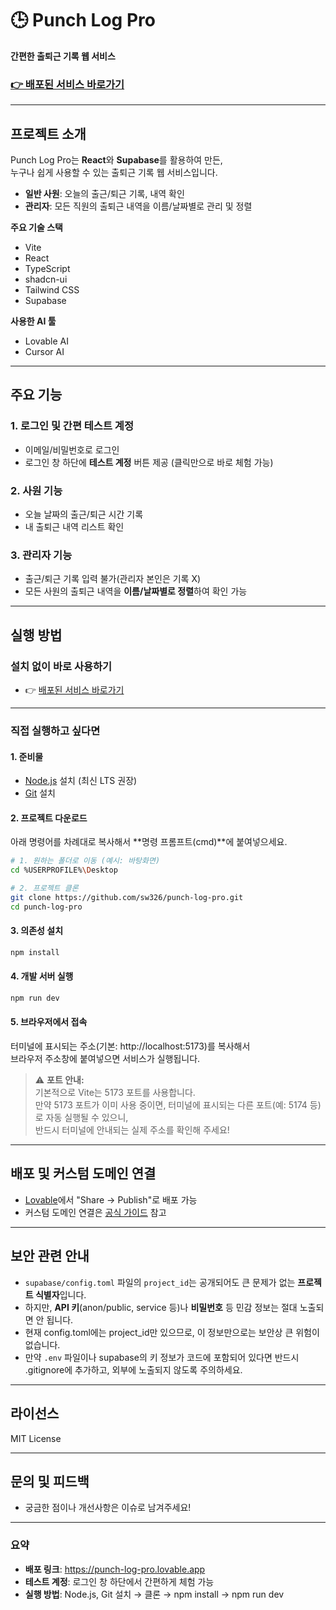 # 🕒 Punch Log Pro

**간편한 출퇴근 기록 웹 서비스**

### [👉 배포된 서비스 바로가기](https://punch-log-pro.lovable.app)

---

## 프로젝트 소개

Punch Log Pro는 **React**와 **Supabase**를 활용하여 만든,  
누구나 쉽게 사용할 수 있는 출퇴근 기록 웹 서비스입니다.

- **일반 사원**: 오늘의 출근/퇴근 기록, 내역 확인
- **관리자**: 모든 직원의 출퇴근 내역을 이름/날짜별로 관리 및 정렬

**주요 기술 스택**
- Vite
- React
- TypeScript
- shadcn-ui
- Tailwind CSS
- Supabase

**사용한 AI 툴**
- Lovable AI
- Cursor AI

---

## 주요 기능

### 1. 로그인 및 간편 테스트 계정
- 이메일/비밀번호로 로그인
- 로그인 창 하단에 **테스트 계정** 버튼 제공 (클릭만으로 바로 체험 가능)

### 2. 사원 기능
- 오늘 날짜의 출근/퇴근 시간 기록
- 내 출퇴근 내역 리스트 확인

### 3. 관리자 기능
- 출근/퇴근 기록 입력 불가(관리자 본인은 기록 X)
- 모든 사원의 출퇴근 내역을 **이름/날짜별로 정렬**하여 확인 가능

---

## 실행 방법

### 설치 없이 바로 사용하기
- 👉 [배포된 서비스 바로가기](https://punch-log-pro.lovable.app)

---

### 직접 실행하고 싶다면

#### 1. 준비물
- [Node.js](https://nodejs.org/ko/) 설치 (최신 LTS 권장)
- [Git](https://git-scm.com/downloads) 설치

#### 2. 프로젝트 다운로드

아래 명령어를 차례대로 복사해서 **명령 프롬프트(cmd)**에 붙여넣으세요.

```bash
# 1. 원하는 폴더로 이동 (예시: 바탕화면)
cd %USERPROFILE%\Desktop

# 2. 프로젝트 클론
git clone https://github.com/sw326/punch-log-pro.git
cd punch-log-pro
```

#### 3. 의존성 설치

```bash
npm install
```

#### 4. 개발 서버 실행

```bash
npm run dev
```

#### 5. 브라우저에서 접속

터미널에 표시되는 주소(기본: http://localhost:5173)를 복사해서  
브라우저 주소창에 붙여넣으면 서비스가 실행됩니다.

> ⚠️ **포트 안내:**  
> 기본적으로 Vite는 5173 포트를 사용합니다.  
> 만약 5173 포트가 이미 사용 중이면, 터미널에 표시되는 다른 포트(예: 5174 등)로 자동 실행될 수 있으니,  
> 반드시 터미널에 안내되는 실제 주소를 확인해 주세요!

---

## 배포 및 커스텀 도메인 연결

- [Lovable](https://lovable.dev/projects/577236fe-113c-449a-b2dc-fbc72f9ad6c8)에서 "Share → Publish"로 배포 가능
- 커스텀 도메인 연결은 [공식 가이드](https://docs.lovable.dev/tips-tricks/custom-domain#step-by-step-guide) 참고

---

## 보안 관련 안내

- `supabase/config.toml` 파일의 `project_id`는 공개되어도 큰 문제가 없는 **프로젝트 식별자**입니다.
- 하지만, **API 키**(anon/public, service 등)나 **비밀번호** 등 민감 정보는 절대 노출되면 안 됩니다.
- 현재 config.toml에는 project_id만 있으므로, 이 정보만으로는 보안상 큰 위험이 없습니다.
- 만약 `.env` 파일이나 supabase의 키 정보가 코드에 포함되어 있다면 반드시 .gitignore에 추가하고, 외부에 노출되지 않도록 주의하세요.

---

## 라이선스

MIT License

---

## 문의 및 피드백

- 궁금한 점이나 개선사항은 이슈로 남겨주세요!

---

### 요약

- **배포 링크**: https://punch-log-pro.lovable.app
- **테스트 계정**: 로그인 창 하단에서 간편하게 체험 가능
- **실행 방법**: Node.js, Git 설치 → 클론 → npm install → npm run dev

